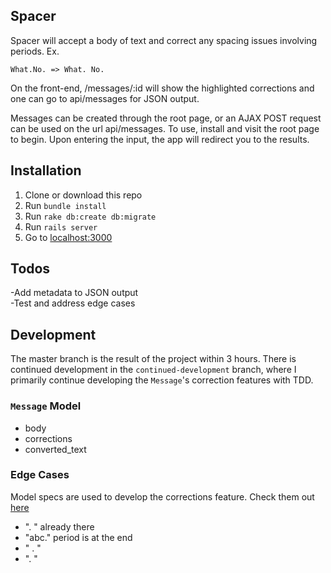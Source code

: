 ## Spacer

Spacer will accept a body of text and correct any spacing issues involving periods. Ex. 

```
What.No. => What. No.
```

On the front-end, /messages/:id will show the highlighted corrections and one can go to api/messages for JSON output.

Messages can be created through the root page, or an AJAX POST request can be used on the url api/messages. To use, install and visit the root page to begin. Upon entering the input, the app will redirect you to the results. 

## Installation

1. Clone or download this repo
2. Run `bundle install`
3. Run `rake db:create db:migrate`
4. Run `rails server`
5. Go to [localhost:3000](localhost:3000)


## Todos

-Add metadata to JSON output  
-Test and address edge cases  

## Development
The master branch is the result of the project within 3 hours. There is continued development in the `continued-development` branch, where I primarily continue developing the `Message`'s correction features with TDD. 

### `Message` Model
- body  
- corrections  
- converted_text  

### Edge Cases
[here]: https://github.com/Holyoke/Spacer-Rails/blob/continued-development/spec/models/message_spec.rb "here"

Model specs are used to develop the corrections feature. Check them out [here]

- ". " already there  
- "abc." period is at the end  
- " . "  
- ".  "  